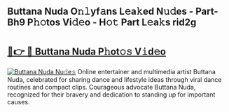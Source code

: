 ## Buttana Nuda O𝚗𝚕yf𝚊ns L𝚎a𝚔ed N𝚞𝚍es - Part-Bh9 P𝚑𝚘tos Vi𝚍𝚎o - H𝚘𝚝 Part L𝚎a𝚔s rid2g

# <h2><a href="http://kfadrc.oniu.top/?m=Buttana+Nuda">🔗👉 🔴 Buttana Nuda P𝚑ot𝚘𝚜 V𝚒d𝚎o</a></h2>

[![Buttana Nuda Nu𝚍e𝚜](https://i.imgur.com/0qMVB7G.gif)](http://kfadrc.oniu.top/?m=Buttana+Nuda)
Online entertainer and multimedia artist Buttana Nuda, celebrated for sharing dance and lifestyle ideas through viral dance routines and compact clips. Courageous advocate Buttana Nuda, recognized for their bravery and dedication to standing up for important causes.  
